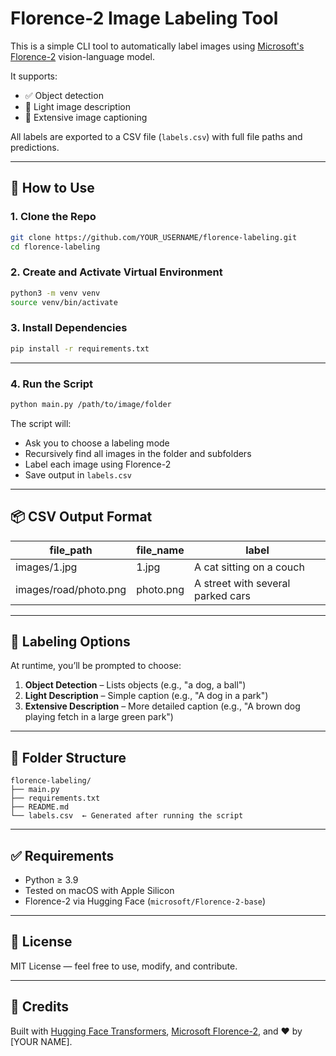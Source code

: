 # Florence-2 Image Labeling Tool

This is a simple CLI tool to automatically label images using [Microsoft's Florence-2](https://huggingface.co/microsoft/Florence-2-base) vision-language model.

It supports:
- ✅ Object detection
- 📝 Light image description
- 🧠 Extensive image captioning

All labels are exported to a CSV file (`labels.csv`) with full file paths and predictions.

---

## 🚀 How to Use

### 1. Clone the Repo

```bash
git clone https://github.com/YOUR_USERNAME/florence-labeling.git
cd florence-labeling
```

### 2. Create and Activate Virtual Environment

```bash
python3 -m venv venv
source venv/bin/activate
```

### 3. Install Dependencies

```bash
pip install -r requirements.txt
```

---

### 4. Run the Script

```bash
python main.py /path/to/image/folder
```

The script will:
- Ask you to choose a labeling mode
- Recursively find all images in the folder and subfolders
- Label each image using Florence-2
- Save output in `labels.csv`

---

## 📦 CSV Output Format

| file_path            | file_name     | label                            |
|----------------------|---------------|----------------------------------|
| images/1.jpg         | 1.jpg         | A cat sitting on a couch         |
| images/road/photo.png | photo.png     | A street with several parked cars|

---

## 🔧 Labeling Options

At runtime, you’ll be prompted to choose:

1. **Object Detection** – Lists objects (e.g., "a dog, a ball")
2. **Light Description** – Simple caption (e.g., "A dog in a park")
3. **Extensive Description** – More detailed caption (e.g., "A brown dog playing fetch in a large green park")

---

## 📁 Folder Structure

```
florence-labeling/
├── main.py
├── requirements.txt
├── README.md
└── labels.csv  ← Generated after running the script
```

---

## ✅ Requirements

- Python ≥ 3.9
- Tested on macOS with Apple Silicon
- Florence-2 via Hugging Face (`microsoft/Florence-2-base`)

---

## 📄 License

MIT License — feel free to use, modify, and contribute.

---

## 🙏 Credits

Built with [Hugging Face Transformers](https://huggingface.co/docs/transformers), [Microsoft Florence-2](https://huggingface.co/microsoft/Florence-2-base), and ❤️ by [YOUR NAME].
